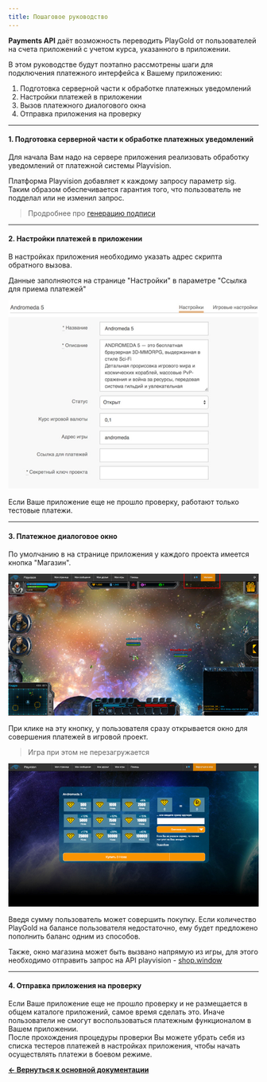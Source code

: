```yaml
---
title: Пошаговое руководство
---
```


**Payments API** даёт возможность переводить PlayGold от пользователей на счета приложений с учетом курса, указанного в приложении.

В этом руководстве будут поэтапно рассмотрены шаги для подключения платежного интерфейса к Вашему приложению:

1. Подготовка серверной части к обработке платежных уведомлений
2. Настройки платежей в приложении
3. Вызов платежного диалогового окна
4. Отправка приложения на проверку

----------

#### 1. Подготовка серверной части к обработке платежных уведомлений

Для начала Вам надо на сервере приложения реализовать обработку уведомлений от платежной системы Playvision.

Платформа Playvision добавляет к каждому запросу параметр sig. Таким образом обеспечивается гарантия того, что пользователь не подделал или не изменил запрос.

> Продробнее про [генерацию подписи](/docs)

----------

#### 2. Настройки платежей в приложении

В настройках приложения необходимо указать адрес скрипта обратного вызова.

Данные заполняются на странице "Настройки" в параметре "Ссылка для приема платежей"

![Ссылка для приема платежей](/images/payment/scr1.jpg "Ссылка для приема платежей")

Если Ваше приложение еще не прошло проверку, работают только тестовые платежи.


----------

#### 3. Платежное диалоговое окно


По умолчанию в на странице приложения у каждого проекта имеется кнопка "Магазин".

![Магазин 1](/images/payment/scr2.jpg "Магазин 1")

При клике на эту кнопку, у пользователя сразу открывается окно для совершения платежей в игровой проект.

> Игра при этом не перезагружается

![Магазин 2](/images/payment/scr3.jpg "Магазин 2")

Введя сумму пользователь может совершить покупку. Если количество PlayGold на балансе пользователя недостаточно, ему будет предложено пополнить баланс одним из способов.

Также, окно магазина может быть вызвано напрямую из игры, для этого необходимо отправить запрос на API playvision - [shop.window](shop.window.html)

----------

#### 4. Отправка приложения на проверку

Если Ваше приложение еще не прошло проверку и не размещается в общем каталоге приложений, самое время сделать это.
Иначе пользователи не смогут воспользоваться платежным функционалом в Вашем приложении.<br>
После прохождения процедуры проверки Вы можете убрать себя из списка тестеров платежей в настройках приложения, чтобы начать осуществлять платежи в боевом режиме.

[**<- Вернуться к основной документации**](/docs/payment/)
